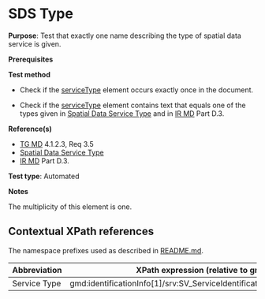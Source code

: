 # SDS Type

**Purpose**: Test that exactly one name describing the type of spatial data service is given.

**Prerequisites**

**Test method**

* Check if the [serviceType](#serviceType) element occurs exactly once in the document.

* Check if the [serviceType](#serviceType) element contains text that equals one of the types given in [Spatial Data Service Type](http://inspire.ec.europa.eu/metadata-codelist/SpatialDataServiceType/SpatialDataServiceType.es.xml) and in [IR MD](./README.md#ref_IR_MD) Part D.3.

**Reference(s)**

* [TG MD](./README.md#ref_TG_MD) 4.1.2.3, Req 3.5
* [Spatial Data Service Type](http://inspire.ec.europa.eu/metadata-codelist/SpatialDataServiceType/SpatialDataServiceType.es.xml)
* [IR MD](./README.md#ref_IR_MD) Part D.3.

**Test type**: Automated

**Notes**

The multiplicity of this element is one.

## Contextual XPath references

The namespace prefixes used as described in [README.md](http://inspire.ec.europa.eu/id/ats/metadata/2.0/sds/README#namespaces).

Abbreviation                                   |  XPath expression (relative to gmd:MD_Metadata)
-----------------------------------------------| -------------------------------------------------------------------------
<a name="serviceType"></a> Service Type  | gmd:identificationInfo[1]/srv:SV_ServiceIdentification/srv:serviceType/gco:LocalName
